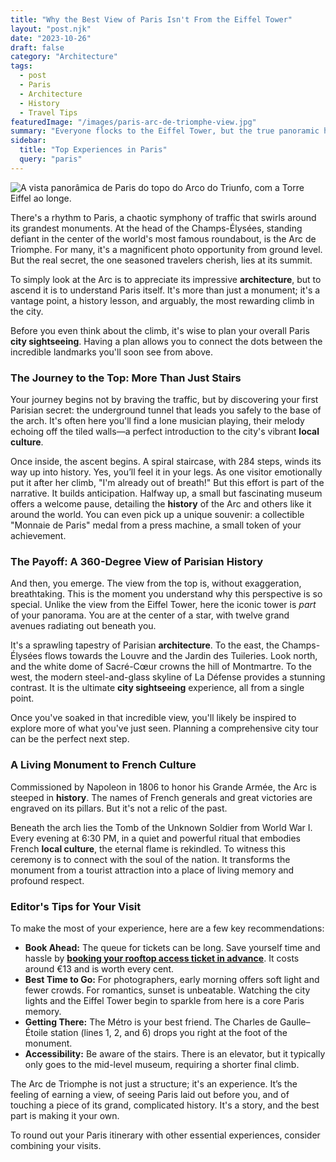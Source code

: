 ```yaml
---
title: "Why the Best View of Paris Isn't From the Eiffel Tower"
layout: "post.njk"
date: "2023-10-26"
draft: false
category: "Architecture"
tags:
  - post
  - Paris
  - Architecture
  - History
  - Travel Tips
featuredImage: "/images/paris-arc-de-triomphe-view.jpg"
summary: "Everyone flocks to the Eiffel Tower, but the true panoramic heart of Paris is found atop another monument. Discover why the Arc de Triomphe offers an unparalleled city sightseeing experience, blending history, architecture, and breathtaking views."
sidebar:
  title: "Top Experiences in Paris"
  query: "paris"
---
```


![A vista panorâmica de Paris do topo do Arco do Triunfo, com a Torre Eiffel ao longe.](/images/paris-arc-de-triomphe-view.jpg)

There's a rhythm to Paris, a chaotic symphony of traffic that swirls around its grandest monuments. At the head of the Champs-Élysées, standing defiant in the center of the world's most famous roundabout, is the Arc de Triomphe. For many, it's a magnificent photo opportunity from ground level. But the real secret, the one seasoned travelers cherish, lies at its summit.

To simply look at the Arc is to appreciate its impressive **architecture**, but to ascend it is to understand Paris itself. It's more than just a monument; it's a vantage point, a history lesson, and arguably, the most rewarding climb in the city.

Before you even think about the climb, it's wise to plan your overall Paris **city sightseeing**. Having a plan allows you to connect the dots between the incredible landmarks you'll soon see from above.

<div data-gyg-href="https://widget.getyourguide.com/default/availability.frame" data-gyg-tour-id="66157" data-gyg-locale-code="en-US" data-gyg-currency="EUR" data-gyg-widget="availability" data-gyg-variant="horizontal" data-gyg-partner-id="PMW7G72"></div>

### The Journey to the Top: More Than Just Stairs

Your journey begins not by braving the traffic, but by discovering your first Parisian secret: the underground tunnel that leads you safely to the base of the arch. It's often here you'll find a lone musician playing, their melody echoing off the tiled walls—a perfect introduction to the city's vibrant **local culture**.

Once inside, the ascent begins. A spiral staircase, with 284 steps, winds its way up into history. Yes, you’ll feel it in your legs. As one visitor emotionally put it after her climb, "I'm already out of breath!" But this effort is part of the narrative. It builds anticipation. Halfway up, a small but fascinating museum offers a welcome pause, detailing the **history** of the Arc and others like it around the world. You can even pick up a unique souvenir: a collectible "Monnaie de Paris" medal from a press machine, a small token of your achievement.

### The Payoff: A 360-Degree View of Parisian History

And then, you emerge. The view from the top is, without exaggeration, breathtaking. This is the moment you understand why this perspective is so special. Unlike the view from the Eiffel Tower, here the iconic tower is *part* of your panorama. You are at the center of a star, with twelve grand avenues radiating out beneath you.

It's a sprawling tapestry of Parisian **architecture**. To the east, the Champs-Élysées flows towards the Louvre and the Jardin des Tuileries. Look north, and the white dome of Sacré-Cœur crowns the hill of Montmartre. To the west, the modern steel-and-glass skyline of La Défense provides a stunning contrast. It is the ultimate **city sightseeing** experience, all from a single point.

Once you've soaked in that incredible view, you'll likely be inspired to explore more of what you've just seen. Planning a comprehensive city tour can be the perfect next step.

<div data-gyg-href="https://widget.getyourguide.com/default/availability.frame" data-gyg-tour-id="66157" data-gyg-locale-code="en-US" data-gyg-currency="EUR" data-gyg-widget="availability" data-gyg-variant="horizontal" data-gyg-partner-id="PMW7G72"></div>

### A Living Monument to French Culture

Commissioned by Napoleon in 1806 to honor his Grande Armée, the Arc is steeped in **history**. The names of French generals and great victories are engraved on its pillars. But it's not a relic of the past.

Beneath the arch lies the Tomb of the Unknown Soldier from World War I. Every evening at 6:30 PM, in a quiet and powerful ritual that embodies French **local culture**, the eternal flame is rekindled. To witness this ceremony is to connect with the soul of the nation. It transforms the monument from a tourist attraction into a place of living memory and profound respect.

### Editor's Tips for Your Visit

To make the most of your experience, here are a few key recommendations:

*   **Book Ahead:** The queue for tickets can be long. Save yourself time and hassle by [**booking your rooftop access ticket in advance**](https://www.getyourguide.com/paris-l16/paris-skip-the-line-arc-de-triomphe-rooftop-tickets-t66157/?partner_id=PMW7G72&cmp=share_to_earn). It costs around €13 and is worth every cent.
*   **Best Time to Go:** For photographers, early morning offers soft light and fewer crowds. For romantics, sunset is unbeatable. Watching the city lights and the Eiffel Tower begin to sparkle from here is a core Paris memory.
*   **Getting There:** The Métro is your best friend. The Charles de Gaulle–Étoile station (lines 1, 2, and 6) drops you right at the foot of the monument.
*   **Accessibility:** Be aware of the stairs. There is an elevator, but it typically only goes to the mid-level museum, requiring a shorter final climb.

The Arc de Triomphe is not just a structure; it's an experience. It’s the feeling of earning a view, of seeing Paris laid out before you, and of touching a piece of its grand, complicated history. It's a story, and the best part is making it your own.

To round out your Paris itinerary with other essential experiences, consider combining your visits.

<div data-gyg-href="https://widget.getyourguide.com/default/availability.frame" data-gyg-tour-id="66157" data-gyg-locale-code="en-US" data-gyg-currency="EUR" data-gyg-widget="availability" data-gyg-variant="horizontal" data-gyg-partner-id="PMW7G72"></div>